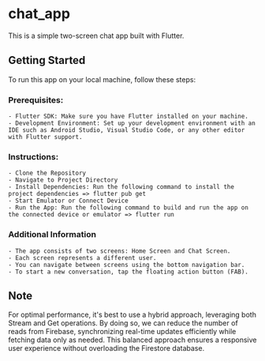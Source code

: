 # chat_app

This is a simple two-screen chat app built with Flutter.

## Getting Started

To run this app on your local machine, follow these steps:

### Prerequisites:
    - Flutter SDK: Make sure you have Flutter installed on your machine.
    - Development Environment: Set up your development environment with an IDE such as Android Studio, Visual Studio Code, or any other editor with Flutter support.

### Instructions:
    - Clone the Repository
    - Navigate to Project Directory
    - Install Dependencies: Run the following command to install the project dependencies => flutter pub get
    - Start Emulator or Connect Device
    - Run the App: Run the following command to build and run the app on the connected device or emulator => flutter run

### Additional Information
    - The app consists of two screens: Home Screen and Chat Screen.
    - Each screen represents a different user.
    - You can navigate between screens using the bottom navigation bar.
    - To start a new conversation, tap the floating action button (FAB).

## Note
For optimal performance, it's best to use a hybrid approach, leveraging both Stream and Get operations. By doing so, we can reduce the number of reads from Firebase, synchronizing real-time updates efficiently while fetching data only as needed. This balanced approach ensures a responsive user experience without overloading the Firestore database.